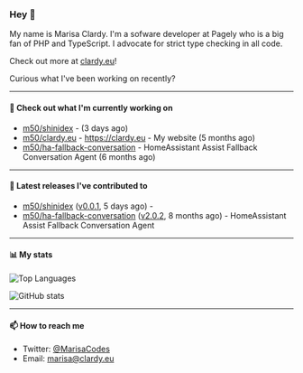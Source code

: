 ### Hey 👋

My name is Marisa Clardy. I'm a sofware developer at Pagely who is a big fan of PHP and TypeScript. I advocate for strict type checking in all code.

Check out more at [clardy.eu](https://clardy.eu)!

Curious what I've been working on recently?

---

#### 👷  Check out what I'm currently working on

- [m50/shinidex](https://github.com/m50/shinidex) -  (3 days ago)
- [m50/clardy.eu](https://github.com/m50/clardy.eu) - https://clardy.eu - My website (5 months ago)
- [m50/ha-fallback-conversation](https://github.com/m50/ha-fallback-conversation) - HomeAssistant Assist Fallback Conversation Agent (6 months ago)

---

#### 🔭  Latest releases I've contributed to

- [m50/shinidex](https://github.com/m50/shinidex) ([v0.0.1](https://github.com/m50/shinidex/releases/tag/v0.0.1), 5 days ago) - 
- [m50/ha-fallback-conversation](https://github.com/m50/ha-fallback-conversation) ([v2.0.2](https://github.com/m50/ha-fallback-conversation/releases/tag/v2.0.2), 8 months ago) - HomeAssistant Assist Fallback Conversation Agent

---

#### 📊  My stats

![Top Languages](https://github-readme-stats.vercel.app/api/top-langs/?username=m50&hide=javascript,css,html&layout=compact&langs_count=8)

![GitHub stats](https://github-readme-stats.vercel.app/api?username=m50&count_private=1&show_icons=true)

---

#### 📫  How to reach me

- Twitter: [@MarisaCodes](https://twitter.com/MarisaCodes)
- Email: [marisa@clardy.eu](mailto://marisa@clardy.eu)
